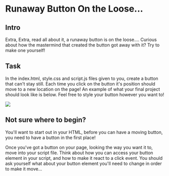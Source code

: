 # Runaway Button On the Loose...

## Intro
Extra, Extra, read all about it, a runaway button is on the loose.... Curious about how the mastermind that created the button got away with it? Try to make one yourself!

## Task
In the index.html, style.css and script.js files given to you, create a button that can't stay still. Each time you click on the button it's position should move to a new location on the page! An example of what your final project should look like is below. Feel free to style your button however you want to!

![](https://media.giphy.com/media/l0NgQbH0tdnXqpRuM/giphy.gif)

## Not sure where to begin?
You'll want to start out in your HTML, before you can have a moving button, you need to have a button in the first place!

Once you've got a button on your page, looking the way you want it to, move into your script file. Think about how you can access your button element in your script, and how to make it react to a click event. You should ask yourself what about your button element you'll need to change in order to make it move...
